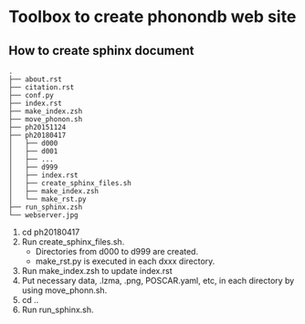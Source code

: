# Toolbox to create phonondb web site

## How to create sphinx document

```
.
├── about.rst
├── citation.rst
├── conf.py
├── index.rst
├── make_index.zsh
├── move_phonon.sh
├── ph20151124
├── ph20180417
│   ├── d000
│   ├── d001
│   ├── ...
│   ├── d999
│   ├── index.rst
│   ├── create_sphinx_files.sh
│   ├── make_index.zsh
│   └── make_rst.py
├── run_sphinx.zsh
└── webserver.jpg
```

1. cd ph20180417
2. Run create_sphinx_files.sh.
   - Directories from d000 to d999 are created.
   - make_rst.py is executed in each dxxx directory.
3. Run make_index.zsh to update index.rst
4. Put necessary data, .lzma, .png, POSCAR.yaml, etc, in each directory by using move_phonn.sh.
5. cd ..
5. Run run_sphinx.sh.
